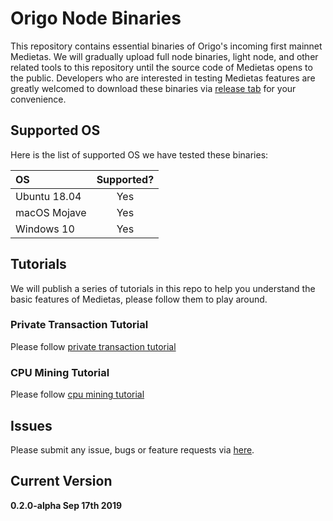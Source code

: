 # Origo Node Binaries
This repository contains essential binaries of Origo's incoming first mainnet Medietas. We will gradually upload full node binaries, light node, and other related tools to this repository until the source code of Medietas opens to the public.
Developers who are interested in testing Medietas features are greatly welcomed to download these binaries via [release tab](https://github.com/origolab/origo-binary/releases) for your convenience.

## Supported OS
Here is the list of supported OS we have tested these binaries:

| OS           | Supported? |
| :------------| :--------: |
| Ubuntu 18.04 | Yes        |
| macOS Mojave | Yes        |
| Windows 10   | Yes        |

## Tutorials
We will publish a series of tutorials in this repo to help you understand the basic features of Medietas, please follow them to play around.

### Private Transaction Tutorial
Please follow [private transaction tutorial](docs/pt_tutorial.md)

### CPU Mining Tutorial
Please follow [cpu mining tutorial](docs/cpu_mining_tutorial.md)

## Issues
Please submit any issue, bugs or feature requests via [here](https://github.com/origolab/origo-binary/issues/new).

## Current Version
**0.2.0-alpha Sep 17th 2019**
